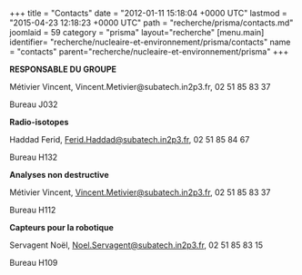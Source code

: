 +++
title = "Contacts"
date = "2012-01-11 15:18:04 +0000 UTC"
lastmod = "2015-04-23 12:18:23 +0000 UTC"
path = "recherche/prisma/contacts.md"
joomlaid = 59
category = "prisma"
layout="recherche"
[menu.main]
  identifier= "recherche/nucleaire-et-environnement/prisma/contacts"
  name = "contacts"
  parent="recherche/nucleaire-et-environnement/prisma"
+++
<p><strong>RESPONSABLE DU GROUPE</strong></p>
<p>Métivier Vincent, Vincent.Metivier@subatech.in2p3.fr, 02 51 85 83 37</p>
<p>Bureau J032</p>
<p><strong>Radio-isotopes</strong></p>
<p>Haddad Ferid, <a href="mailto:Ferid.Haddad@subatech.in2p3.fr">Ferid.Haddad@subatech.in2p3.fr</a>, 02 51 85 84 67</p>
<p>Bureau H132</p>
<p><strong>Analyses non destructive</strong></p>
<p>Métivier Vincent, <a href="mailto:Vincent.Metivier@subatech.in2p3.fr">Vincent.Metivier@subatech.in2p3.fr</a>, 02 51 85 83 37</p>
<p>Bureau H112</p>
<p><strong>Capteurs pour la robotique</strong></p>
<p>Servagent Noël, <a href="mailto:Noel.Servagent@subatech.in2p3.fr">Noel.Servagent@subatech.in2p3.fr</a>, 02 51 85 83 15</p>
<p>Bureau H109</p>